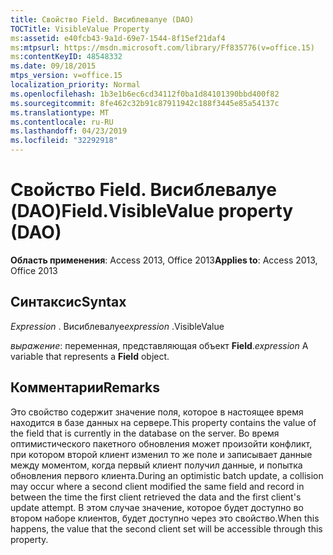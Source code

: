 ```yaml
---
title: Свойство Field. Висиблевалуе (DAO)
TOCTitle: VisibleValue Property
ms:assetid: e40fcb43-9a1d-69e7-1544-8f15ef21daf4
ms:mtpsurl: https://msdn.microsoft.com/library/Ff835776(v=office.15)
ms:contentKeyID: 48548332
ms.date: 09/18/2015
mtps_version: v=office.15
localization_priority: Normal
ms.openlocfilehash: 1b3e1b6ec6cd34112f0ba1d84101390bbd400f82
ms.sourcegitcommit: 8fe462c32b91c87911942c188f3445e85a54137c
ms.translationtype: MT
ms.contentlocale: ru-RU
ms.lasthandoff: 04/23/2019
ms.locfileid: "32292918"
---
```

# <a name="fieldvisiblevalue-property-dao"></a><span data-ttu-id="c22c4-102">Свойство Field. Висиблевалуе (DAO)</span><span class="sxs-lookup"><span data-stu-id="c22c4-102">Field.VisibleValue property (DAO)</span></span>


<span data-ttu-id="c22c4-103">**Область применения**: Access 2013, Office 2013</span><span class="sxs-lookup"><span data-stu-id="c22c4-103">**Applies to**: Access 2013, Office 2013</span></span>

## <a name="syntax"></a><span data-ttu-id="c22c4-104">Синтаксис</span><span class="sxs-lookup"><span data-stu-id="c22c4-104">Syntax</span></span>

<span data-ttu-id="c22c4-105">*Expression* . Висиблевалуе</span><span class="sxs-lookup"><span data-stu-id="c22c4-105">*expression* .VisibleValue</span></span>

<span data-ttu-id="c22c4-106">*выражение*: переменная, представляющая объект **Field**.</span><span class="sxs-lookup"><span data-stu-id="c22c4-106">*expression* A variable that represents a **Field** object.</span></span>

## <a name="remarks"></a><span data-ttu-id="c22c4-107">Комментарии</span><span class="sxs-lookup"><span data-stu-id="c22c4-107">Remarks</span></span>

<span data-ttu-id="c22c4-108">Это свойство содержит значение поля, которое в настоящее время находится в базе данных на сервере.</span><span class="sxs-lookup"><span data-stu-id="c22c4-108">This property contains the value of the field that is currently in the database on the server.</span></span> <span data-ttu-id="c22c4-109">Во время оптимистического пакетного обновления может произойти конфликт, при котором второй клиент изменил то же поле и записывает данные между моментом, когда первый клиент получил данные, и попытка обновления первого клиента.</span><span class="sxs-lookup"><span data-stu-id="c22c4-109">During an optimistic batch update, a collision may occur where a second client modified the same field and record in between the time the first client retrieved the data and the first client's update attempt.</span></span> <span data-ttu-id="c22c4-110">В этом случае значение, которое будет доступно во втором наборе клиентов, будет доступно через это свойство.</span><span class="sxs-lookup"><span data-stu-id="c22c4-110">When this happens, the value that the second client set will be accessible through this property.</span></span>

